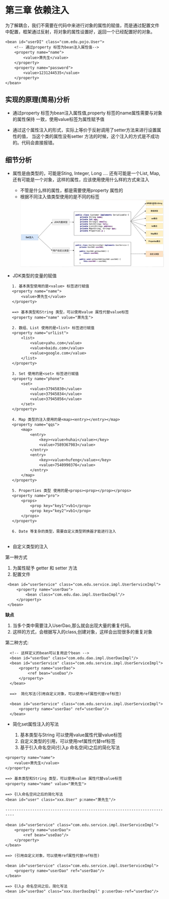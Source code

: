 # 第三章 依赖注入

为了解耦合，我们不需要在代码中来进行对象的属性的赋值，而是通过配置文件
中配置，框架通过反射，将对象的属性设置好，返回一个已经配置好的对象。
```
<bean id="userDI" class="com.edu.pojo.User">
    <!-- 通过property 标签为bean注入属性值-->      
    <property name="name">
        <value>萧先生</value>
    </property>     
    <property name="password">
        <value>1231244535</value>
    </property>    
</bean>

```
## 实现的原理(简易)分析

- 通过property 标签为bean注入属性值,property 标签的name属性需要与对象的属性保持
  一致，使用value标签为属性赋予值

- 通过这个属性注入的形式，实际上等价于反射调用了setter方法来进行设置属性的值，
  当这个类的属性没有setter 方法的时候，这个注入的方式是不成功的。代码会直接报错。


## 细节分析 

- 属性是由类型的，可能是Sting, Integer, Long .... 还有可能是一个List, Map, 
  还有可能是一个对象，这样的属性，应该使用使用什么样的方式来注入
  
  * 不管是什么样的属性，都是需要使用property 属性的
  * 根据不同注入值类型使用的是不同的标签
  ![需要注入的数据类型](dataType.png) 
  
* JDK类型的变量的赋值
 ```
    1. 基本类型使用的是<value> 标签进行赋值
    <property name="name">
        <value>萧先生</value>
    </property>

    ==> 基本类型和String 类型，可以使用value 属性代替value标签
    <property name="name" value="萧先生">

    2. 数组、List 使用的是<list> 标签进行赋值
    <property name="urlList">
        <list>
            <value>yahu.com</value>
            <value>baidu.com</value>
            <value>google.com</value>
        </list>
    </property>
    
    3. Set 使用的是<set> 标签进行赋值
    <property name="phone">         
        <set>               
            <value>37945830</value>
            <value>37945834</value>
            <value>37945856</value>
        </set>
    </property>

    4. Map 类型的注入使用的是<map><entry></entry></map>
    <property name="qqs">
        <map>
            <entry>
                <key><value>huhai</value></key>
                <value>7589367983</value>
            </entry>
            <entry>
                <key><value>hufeng</value></key>
                <value>7540990376</value>
            </entry>
        </map>
    </property>

    5. Properties 类型 使用的是<props><prop></prop></props>
    <property name="pro">
        <props>
            <prop key="key1">vb1</prop>
            <prop key="key2">vb1</prop>
        </props>
    </property>

    6. Date 等复杂的类型，需要自定义类型转换器才能进行注入
    
```

* 自定义类型的注入

 第一种方式

   1. 为属性赋予 getter 和 setter 方法
   2. 配置文件
   ```
    <bean id="userService" class="com.edu.service.impl.UserServiceImpl">  
        <property name="userDao">  
            <bean class="com.edu.dao.impl.UserDaoImpl"/>
        </property>   
    </bean>
   ```
   **缺点**

   1. 当多个类中需要注入UserDao,那么就会出现大量的重复代码。
   2. 这样的方式，会根据写入的class,创建对象，这样会出现很多的重复对象
  
  第二种方式:  

  ```
    <!-- 这样定义的bean可以复用这个bean -->
    <bean id="userDao" class="com.edu.dao.impl.UserDaoImpl"/>
    <bean id="userService" class="com.edu.service.impl.UserServiceImpl">  
        <property name="userDao">  
            <ref bean="useDao"/>
        </property>   
    </bean>

    ==>  简化写法(引用自定义对象，可以使用ref属性代替ref标签)

    <bean id="userService" class="com.edu.service.impl.UserServiceImpl">  
        <property name="userDao" ref="userDao"/>  
    </bean>
  
  ```
* 简化set属性注入的写法
    
   1. 基本类型与String 可以使用value属性代替value标签
   2. 自定义类型的引用，可以使用ref属性代替ref标签
   3. 基于引入命名空间(引入p 命名空间)之后的简化写法
```
<property name="name">
    <value>萧先生</value>
</property>

==> 基本类型和String 类型，可以使用value 属性代替value标签
<property name="name" value="萧先生">

==> 引入命名空间之后的简化写法
<bean id="user" class="xxx.User" p:name="萧先生"/>

--------------------------------------------------------------------------

<bean id="userService" class="com.edu.service.impl.UserServiceImpl">  
    <property name="userDao">  
        <ref bean="useDao"/>
    </property>   
</bean>

==> (引用自定义对象，可以使用ref属性代替ref标签)

<bean id="userService" class="com.edu.service.impl.UserServiceImpl">  
    <property name="userDao" ref="userDao"/>  
</bean>
 
==> 引入p 命名空间之后，简化写法 
<bean id="userDao" class="xxx.UserDaoImpl" p:userDao-ref="userDao"/>

```



